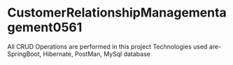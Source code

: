 # CustomerRelationshipManagementagement0561
All CRUD Operations are performed in this project 
Technologies used are- SpringBoot, Hibernate, PostMan, MySql database 
